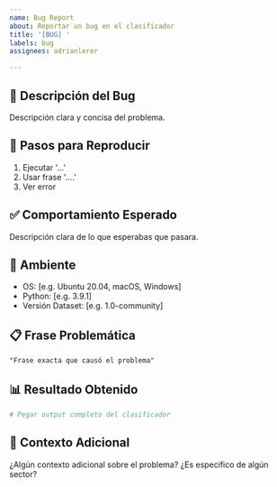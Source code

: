 ```yaml
---
name: Bug Report
about: Reportar un bug en el clasificador
title: '[BUG] '
labels: bug
assignees: adrianlerer

---
```


## 🐛 Descripción del Bug
Descripción clara y concisa del problema.

## 🔄 Pasos para Reproducir
1. Ejecutar '...'
2. Usar frase '....'
3. Ver error

## ✅ Comportamiento Esperado
Descripción clara de lo que esperabas que pasara.

## 📱 Ambiente
- OS: [e.g. Ubuntu 20.04, macOS, Windows]
- Python: [e.g. 3.9.1]
- Versión Dataset: [e.g. 1.0-community]

## 📋 Frase Problemática
```
"Frase exacta que causó el problema"
```

## 📊 Resultado Obtenido
```python
# Pegar output completo del clasificador
```

## 📎 Contexto Adicional
¿Algún contexto adicional sobre el problema? ¿Es específico de algún sector?